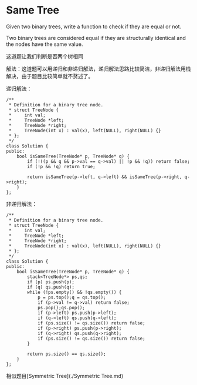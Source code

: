 Same Tree
=========
Given two binary trees, write a function to check if they are equal or not.

Two binary trees are considered equal if they are structurally identical and the nodes have the same value.

这道题让我们判断是否两个树相同

解法：这道题可以用递归和非递归解法，递归解法思路比较简洁，非递归解法用栈解决，由于题目比较简单就不赘述了。

递归解法：
```
/**
 * Definition for a binary tree node.
 * struct TreeNode {
 *     int val;
 *     TreeNode *left;
 *     TreeNode *right;
 *     TreeNode(int x) : val(x), left(NULL), right(NULL) {}
 * };
 */
class Solution {
public:
    bool isSameTree(TreeNode* p, TreeNode* q) {
        if (!((p && q && p->val == q->val) || !p && !q)) return false;
        if (!p && !q) return true;

        return isSameTree(p->left, q->left) && isSameTree(p->right, q->right);
    }
};
```

非递归解法：
```
/**
 * Definition for a binary tree node.
 * struct TreeNode {
 *     int val;
 *     TreeNode *left;
 *     TreeNode *right;
 *     TreeNode(int x) : val(x), left(NULL), right(NULL) {}
 * };
 */
class Solution {
public:
    bool isSameTree(TreeNode* p, TreeNode* q) {
        stack<TreeNode*> ps,qs;
        if (p) ps.push(p);
        if (q) qs.push(q);
        while (!ps.empty() && !qs.empty()) {
            p = ps.top();q = qs.top();
            if (p->val != q->val) return false;
            ps.pop();qs.pop();
            if (p->left) ps.push(p->left);
            if (q->left) qs.push(q->left);
            if (ps.size() != qs.size()) return false;
            if (p->right) ps.push(p->right);
            if (q->right) qs.push(q->right);
            if (ps.size() != qs.size()) return false;
        }

        return ps.size() == qs.size();
    }
};
```

相似题目[Symmetric Tree](./Symmetric Tree.md)
